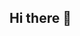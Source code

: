 ## Hi there 👋

<!--
**esnyd2913/esnyd2913** is a ✨ _special_ ✨ repository because its `README.md` (this file) appears on your GitHub profile.

Here are some ideas to get you started:

- 🔭 I’m currently working on CX50 Introduction to AI in Python
- 🌱 I’m currently learning Python, Git, C, Java, Go.. 
- 👯 I’m looking to collaborate on promoting the ethical use of AI
- 🤔 I’m looking for help with improving programming skills
- 💬 Ask me about how you can help bridge the digital divide!
- 📫 How to reach me: Linked In
- 😄 Pronouns: She/Her
- ⚡ Fun fact: This year, at 29 years old, I finally learned how to whistle..
-->
